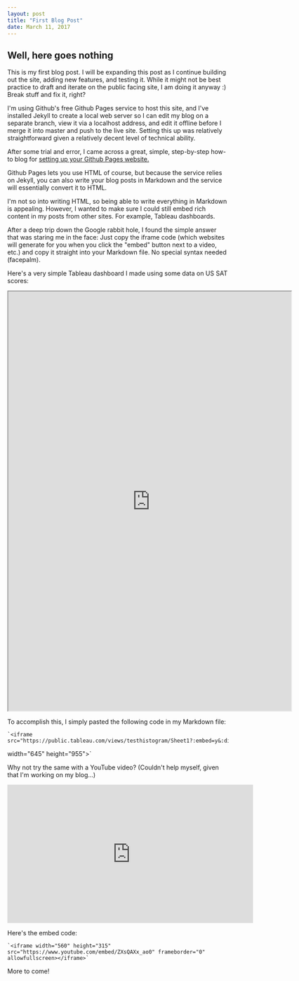 ```yaml
---
layout: post
title: "First Blog Post"
date: March 11, 2017
---
```


## Well, here goes nothing

This is my first blog post.  I will be expanding this post as I continue building out the site, adding new features, and testing it.  While it might not be best practice to draft and iterate on the public facing site, I am doing it anyway :)  Break stuff and fix it, right?

I'm using Github's free Github Pages service to host this site, and I've installed Jekyll to create a local web server so I can edit my blog on a separate branch, view it via a localhost address, and edit it offline before I merge it into master and push to the live site.  Setting this up was relatively straightforward given a relatively decent level of technical ability.  

After some trial and error, I came across a great, simple, step-by-step how-to blog for [setting up your Github Pages website.](http://jmcglone.com/guides/github-pages/)

Github Pages lets you use HTML of course, but because the service relies on Jekyll, you can also write your blog posts in Markdown and the service will essentially convert it to HTML.

I'm not so into writing HTML, so being able to write everything in Markdown is appealing.  However, I wanted to make sure I could still embed rich content in my posts from other sites.  For example, Tableau dashboards.  

After a deep trip down the Google rabbit hole, I found the simple answer that was staring me in the face:  Just copy the iframe code (which websites will generate for you when you click the "embed" button next to a video, etc.) and copy it straight into your Markdown file.  No special syntax needed (facepalm).

Here's a very simple Tableau dashboard I made using some data on US SAT scores:


<iframe src="https://public.tableau.com/views/testhistogram/Sheet1?:embed=y&:display_count=yes"
 width="645" height="955"></iframe>


To accomplish this, I simply pasted the following code in my Markdown file:

    `<iframe src="https://public.tableau.com/views/testhistogram/Sheet1?:embed=y&:display_count=yes"
 width="645" height="955"></iframe>`

Why not try the same with a YouTube video? (Couldn't help myself, given that I'm working on my blog...)

<iframe width="560" height="315" src="https://www.youtube.com/embed/ZXsQAXx_ao0" frameborder="0" allowfullscreen></iframe>

Here's the embed code:

    `<iframe width="560" height="315" src="https://www.youtube.com/embed/ZXsQAXx_ao0" frameborder="0" allowfullscreen></iframe>`

More to come!
